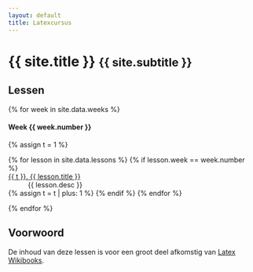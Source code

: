 ```yaml
---
layout: default
title: Latexcursus
---
```


<div class="page-header">
<h1>{{ site.title }} <small>{{ site.subtitle }}</small></h1>
</div>

## Lessen 
{% for week in site.data.weeks %}
<h4>Week {{ week.number }} </h4>
{% assign t = 1 %}
<dl>
  {% for lesson in site.data.lessons %}
  {% if lesson.week == week.number %}
    <dt><a href="/lessons/{{ lesson.url }}">{{ t }}. {{ lesson.title }}</a></dt>
    <dd>{{ lesson.desc }}</dd>
  {% assign t = t | plus: 1 %}
  {% endif %}
  {% endfor %}
</dl>
{% endfor %}


## Voorwoord
De inhoud van deze lessen is voor een groot deel afkomstig van [Latex Wikibooks](http://en.wikibooks.org/wiki/LaTeX).


